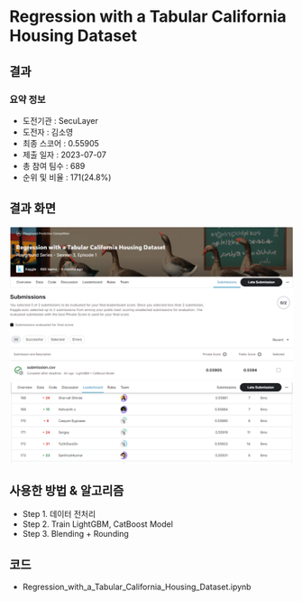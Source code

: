 # Regression with a Tabular California Housing Dataset
## 결과
### 요약 정보
- 도전기관 : SecuLayer
- 도전자 : 김소영
- 최종 스코어 : 0.55905
- 제출 일자 : 2023-07-07
- 총 참여 팀수 : 689
- 순위 및 비율 : 171(24.8%)

## 결과 화면
![score](./img/score.PNG)
![rank](./img/rank.PNG)

## 사용한 방법 & 알고리즘
- Step 1. 데이터 전처리
- Step 2. Train LightGBM, CatBoost Model
- Step 3. Blending + Rounding

## 코드
- Regression_with_a_Tabular_California_Housing_Dataset.ipynb